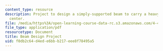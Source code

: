 ```yaml
---
content_type: resource
description: Project to design a simply-supported beam to carry a heavy load at the
  center.
file: /media/https%3A/open-learning-course-data-rc.s3.amazonaws.com/4-440-basic-structural-design-spring-2009/f0db2c64d4ede6bbb217eee8f78495a5_MIT4_440s09_project02.pdf
file_type: application/pdf
resourcetype: Document
title: Beam Design Project
uid: f0db2c64-d4ed-e6bb-b217-eee8f78495a5
---
```

